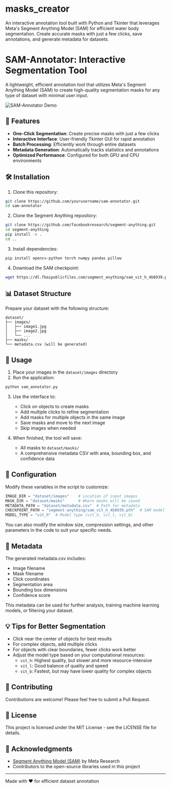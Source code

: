 # masks_creator
An interactive annotation tool built with Python and Tkinter that leverages Meta's Segment Anything Model (SAM) for efficient water body segmentation. Create accurate masks with just a few clicks, save annotations, and generate metadata for datasets.

# SAM-Annotator: Interactive Segmentation Tool

A lightweight, efficient annotation tool that utilizes Meta's Segment Anything Model (SAM) to create high-quality segmentation masks for any type of dataset with minimal user input.

![SAM-Annotator Demo](https://path-to-your-demo.gif)

## 🌟 Features

- **One-Click Segmentation**: Create precise masks with just a few clicks
- **Interactive Interface**: User-friendly Tkinter GUI for rapid annotation
- **Batch Processing**: Efficiently work through entire datasets
- **Metadata Generation**: Automatically tracks statistics and annotations
- **Optimized Performance**: Configured for both GPU and CPU environments

## 🛠️ Installation

1. Clone this repository:
```bash
git clone https://github.com/yourusername/sam-annotator.git
cd sam-annotator
```

2. Clone the Segment Anything repository:
```bash
git clone https://github.com/facebookresearch/segment-anything.git
cd segment-anything
pip install -e .
cd ..
```

3. Install dependencies:
```bash
pip install opencv-python torch numpy pandas pillow
```

4. Download the SAM checkpoint:
```bash
wget https://dl.fbaipublicfiles.com/segment_anything/sam_vit_h_4b8939.pth -P segment-anything/
```

## 📊 Dataset Structure

Prepare your dataset with the following structure:
```
dataset/
├── images/
│   ├── image1.jpg
│   ├── image2.jpg
│   └── ...
├── masks/
└── metadata.csv (will be generated)
```

## 🚀 Usage

1. Place your images in the `dataset/images` directory
2. Run the application:
```bash
python sam_annotator.py
```
3. Use the interface to:
   - Click on objects to create masks
   - Add multiple clicks to refine segmentation
   - Add masks for multiple objects in the same image
   - Save masks and move to the next image
   - Skip images when needed
   
4. When finished, the tool will save:
   - All masks to `dataset/masks/`
   - A comprehensive metadata CSV with area, bounding box, and confidence data

## 🔧 Configuration

Modify these variables in the script to customize:

```python
IMAGE_DIR = "dataset/images"    # Location of input images
MASK_DIR = "dataset/masks"      # Where masks will be saved
METADATA_PATH = "dataset/metadata.csv"  # Path for metadata
CHECKPOINT_PATH = "segment-anything/sam_vit_h_4b8939.pth"  # SAM model
MODEL_TYPE = "vit_h"  # Model type (vit_h, vit_l, vit_b)
```

You can also modify the window size, compression settings, and other parameters in the code to suit your specific needs.

## 📝 Metadata

The generated metadata.csv includes:
- Image filename
- Mask filename
- Click coordinates
- Segmentation area
- Bounding box dimensions
- Confidence score

This metadata can be used for further analysis, training machine learning models, or filtering your dataset.

## 💡 Tips for Better Segmentation

- Click near the center of objects for best results
- For complex objects, add multiple clicks
- For objects with clear boundaries, fewer clicks work better
- Adjust the model type based on your computational resources:
  - `vit_h`: Highest quality, but slower and more resource-intensive
  - `vit_l`: Good balance of quality and speed
  - `vit_b`: Fastest, but may have lower quality for complex objects

## 🤝 Contributing

Contributions are welcome! Please feel free to submit a Pull Request.

## 📄 License

This project is licensed under the MIT License - see the LICENSE file for details.

## 🙏 Acknowledgments

- [Segment Anything Model (SAM)](https://github.com/facebookresearch/segment-anything) by Meta Research
- Contributors to the open-source libraries used in this project

---

Made with ❤️ for efficient dataset annotation
